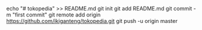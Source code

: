 echo "# tokopedia" >> README.md
git init
git add README.md
git commit -m "first commit"
git remote add origin https://github.com/ikiganteng/tokopedia.git
git push -u origin master
